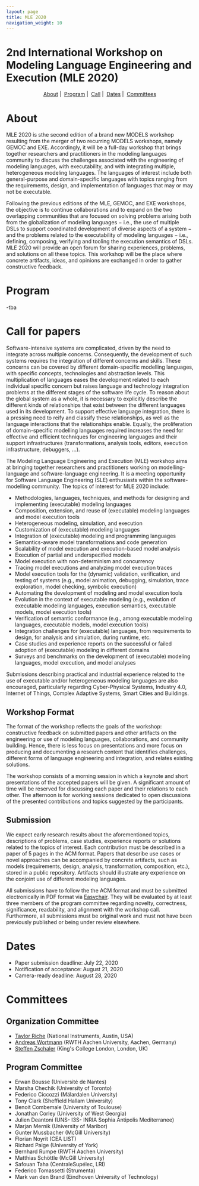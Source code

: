 ```yaml
---
layout: page
title: MLE 2020
navigation_weight: 10
---
```



<p align="center">
<h1>2nd International Workshop on Modeling Language Engineering and Execution (MLE 2020)</h1>
</p>

<p align="center">
  <a href="#about">About</a> | 
  <a href="#program">Program</a> | 
  <a href="#call-for-papers">Call</a> | 
  <a href="#dates">Dates</a> | 
  <a href="#committees">Committees</a>
</p>

# About

MLE 2020 is sthe second edition of a brand new MODELS workshop resulting from the merger of two recurring MODELS workshops, namely GEMOC and EXE. Accordingly, it will be a full-day workshop that brings together researchers and practitioners in the modeling languages community to discuss the challenges associated with the engineering of modeling languages, with executability, and with integrating multiple, heterogeneous modeling languages. The languages of interest include both general-purpose and domain-specific languages with topics ranging from the requirements, design, and implementation of languages that may or may not be executable.

Following the previous editions of the MLE, GEMOC, and EXE workshops, the objective is to continue collaborations and to expand on the two overlapping communities that are focused on solving problems arising both from the globalization of modeling languages − i.e., the use of multiple DSLs to support coordinated development of diverse aspects of a system − and the problems related to the executability of modeling languages − i.e., defining, composing, verifying and tooling the execution semantics of DSLs. MLE 2020 will provide an open forum for sharing experiences, problems, and solutions on all these topics. This workshop will be the place where concrete artifacts, ideas, and opinions are exchanged in order to gather constructive feedback.

# Program

-tba

# Call for papers

Software-intensive systems are complicated, driven by the need to integrate across multiple concerns. Consequently, the development of such systems requires the integration of different concerns and skills. These concerns can be covered by different domain-specific modelling languages, with specific concepts, technologies and abstraction levels. This multiplication of languages eases the development related to each individual specific concern but raises language and technology integration problems at the different stages of the software life cycle. To reason about the global system as a whole, it is necessary to explicitly describe the different kinds of relationships that exist between the different languages used in its development. To support effective language integration, there is a pressing need to reify and classify these relationships, as well as the language interactions that the relationships enable. Equally, the proliferation of domain-specific modelling languages required increases the need for effective and efficient techniques for engineering languages and their support infrastructures (transformations, analysis tools, editors, execution infrastructure, debuggers, ...).

The Modeling Language Engineering and Execution (MLE) workshop aims at bringing together researchers and practitioners working on modelling-language and software-language engineering. It is a meeting opportunity for Software Language Engineering (SLE) enthusiasts within the software-modelling community. The topics of interest for MLE 2020 include:

- Methodologies, languages, techniques, and methods for designing and implementing (executable) modeling languages
- Composition, extension, and reuse of (executable) modeling languages and model execution tools
- Heterogeneous modeling, simulation, and execution
- Customization of (executable) modeling languages 
- Integration of (executable) modeling and programming languages
- Semantics-aware model transformations and code generation
- Scalability of model execution and execution-based model analysis
- Execution of partial and underspecified models
- Model execution with non-determinism and concurrency
- Tracing model executions and analyzing model execution traces
- Model execution tools for the (dynamic) validation, verification, and testing of systems (e.g., model animation, debugging, simulation, trace exploration, model checking, symbolic execution)
- Automating the development of modeling and model execution tools
- Evolution in the context of executable modeling (e.g., evolution of executable modeling languages, execution semantics, executable models, model execution tools)
- Verification of semantic conformance (e.g., among executable modeling languages, executable models, model execution tools)
- Integration challenges for (executable) languages, from requirements to design, for analysis and simulation, during runtime, etc.
- Case studies and experience reports on the successful or failed adoption of (executable) modeling in different domains
- Surveys and benchmarks on the development of (executable) modeling languages, model execution, and model analyses

Submissions describing practical and industrial experience related to the use of executable and/or heterogeneous modeling languages are also encouraged, particularly regarding Cyber-Physical Systems, Industry 4.0,  Internet of Things, Complex Adaptive Systems, Smart Cities and Buildings.

## Workshop Format

The format of the workshop reflects the goals of the workshop: constructive feedback on submitted papers and other artifacts on the engineering or use of modeling languages, collaborations, and community building. Hence, there is less focus on presentations and more focus on producing and documenting a research content that identifies challenges, different forms of language engineering and integration, and relates existing solutions.

The workshop consists of a morning session in which a keynote and short presentations of the accepted papers will be given. A significant amount of time will be reserved for discussing each paper and their relations to each other. The afternoon is for working sessions dedicated to open discussions of the presented contributions and topics suggested by the participants. 

## Submission

We expect early research results about the aforementioned topics, descriptions of problems, case studies, experience reports or solutions related to the topics of interest. Each contribution must be described in a paper of 5 pages in the ACM format. Papers that describe use cases or novel approaches can be accompanied by concrete artifacts, such as models (requirements, design, analysis, transformation, composition, etc.), stored in a public repository. Artifacts should illustrate any experience on the conjoint use of different modeling languages.

All submissions have to follow the the ACM format and must be submitted electronically in PDF format via [Easychair](https://easychair.org/my/conference?conf=mle2020). They will be evaluated by at least three members of the program committee regarding novelty, correctness, significance, readability, and alignment with the workshop call. Furthermore, all submissions must be original work and must not have been previously published or being under review elsewhere.

# Dates
- Paper submission deadline: July 22, 2020
- Notification of acceptance: August 21, 2020
- Camera-ready deadline: August 28, 2020
<!-- - Workshop date: October 18, 19 or 20, 2020 -->

# Committees

## Organization Committee
- <a href="https://www.linkedin.com/in/taylor-rich%C3%A9-2a380616/">Taylor Riche</a> (National Instruments, Austin, USA)
- <a href="http://www.wortmann.ac">Andreas Wortmann</a> (RWTH Aachen University, Aachen, Germany)
- <a href="http://www.steffen-zschaler.de/">Steffen Zschaler</a> (King's College London, London, UK)

## Program Committee
- Erwan Bousse (Université de Nantes)
- Marsha Chechik (University of Toronto)
- Federico Ciccozzi (Mälardalen University)
- Tony Clark (Sheffield Hallam University)
- Benoit Combemale (University of Toulouse)
- Jonathan Corley (University of West Georgia)
- Julien Deantoni (UNS- I3S- INRIA Sophia Antipolis Mediterranee)
- Marjan Mernik (University of Maribor)
- Gunter Mussbacher (McGill University)
- Florian Noyrit (CEA LIST)
- Richard Paige (University of York)
- Bernhard Rumpe (RWTH Aachen University)
- Matthias Schöttle (McGill University)
- Safouan Taha (CentraleSupélec, LRI)
- Federico Tomassetti (Strumenta)
- Mark van den Brand (Eindhoven University of Technology)
